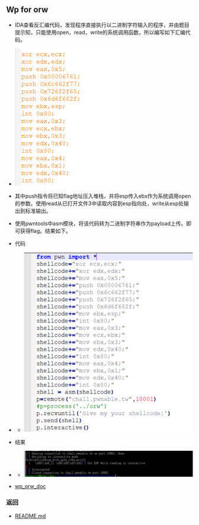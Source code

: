 ## **Wp for orw**
+ IDA查看反汇编代码，发现程序直接执行以二进制字符输入的程序，并由题目提示知，只能使用open，read，write的系统调用函数，所以编写如下汇编代码。
+ ![](./orw/huibian.png)
+ 其中push指令将已知flag地址压入堆栈，并将esp传入ebx作为系统调用open的参数。使用read从已打开文件3中读取内容到esp指向处，write从esp处输出到标准输出。
+ 使用pwntools中asm模块，将该代码转为二进制字符串作为payload上传。即可获得flag。结果如下。
+ 代码
+ + ![](./orw/daima.png)
+ 结果
+ + ![](./orw/result.png)

+ [wp_orw_doc](./wp_orw.docx)
### 返回
+ [README.md](../README.md)
